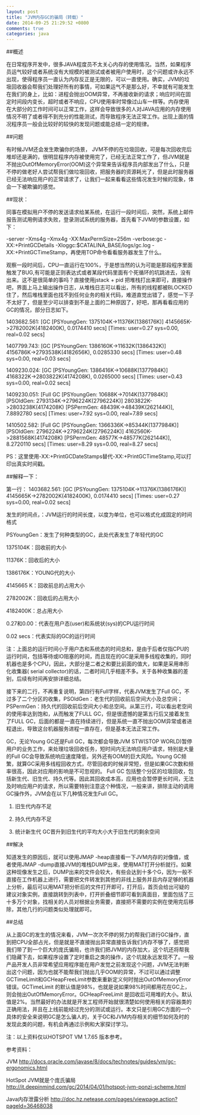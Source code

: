 ```yaml
---
layout: post
title: "JVM内存GC的骗局（转载）"
date: 2014-09-25 21:29:52 +0800
comments: true
categories: java
---
```


##概述

在日常程序开发中，很多JAVA程度员不太关心内存的使用情况。当然，如果程序员运气较好或者系统没有大规模的被测试或者被用户使用时，这个问题或许永远不出现，使得程序员一直认为内存反正是无限的，可以一直使用。确实，JVM的垃圾回收器会帮我们处理好所有的事情，可如果运气不是那么好，不幸就有可能发生在我们的身上，比如：进程会抛出OOM异常，不再接收新的请求；响应时间在固定时间段内变长，超时或者不响应，CPU使用率时常像过山车一样等。内存使用在大部分的工作时间可以正常工作，这样会导致很多的人对JAVA应用的内存使用情况不明了或者得不到充分的性能测试，而导致程序无法正常工作。出现上面的情况程序员一般会比较好的较快的发现问题或能总结一定的规律。

<!--more-->

##问题

有时候JVM还会发生欺骗你的场景， JVM不停的在垃圾回收，可是每次回收完后堆却还是满的，很明显程序内存被使用完了，已经无法正常工作了，但JVM就是不抛出OutOfMemoryError(OOM)这个异常来告诉程序员内部发出了什么，只是不停的做老好人尝试帮我们做垃圾回收，把服务器的资源耗光了，但是此时服务器已经无法响应用户的正常请求了，让我们一起来看看这些情况发生时候的现象，体会一下被欺骗的感觉。

##现状：

同事在模拟用户不停的发送请求给某系统，在运行一段时间后，突然，系统上邮件报告测试用例请求失败，登录测试系统的服务器，首先看下JVM的参数设置，如下：

-server –Xms4g –Xmx4g -XX:MaxPermSize=256m  -verbose:gc -XX:+PrintGCDetails -Xloggc:$CATALINA_BASE/logs/gc.log -XX:+PrintGCTimeStamp，再使用TOP命令看看服务器发生了什么。





观察一段时间后，CPU一直运行在100%，于是想当然的认为可能是那段程序里面触发了BUG,有可能是正则表达式或者某段代码里面有个死循环的坑跳进去，没有出来。这不是很简单的事吗？直接使用jstack + pid 把堆栈打出来即可，直接操作吧，界面上马上输出操作日志，从堆栈日志可以看出，所有的线程都被BLOCKED住了，然后堆栈里面也找不到任何业务的相关代码，难道直觉出错了，感觉一下子不太好了，但是至少可以排查到不是上面的二种原因了，好吧，那再看看应用的GC的情况，部分日志如下。

1403682.561: [GC [PSYoungGen: 1375104K->11376K(1386176K)] 4145665K->2782002K(4182400K), 0.0174410 secs] [Times: user=0.27 sys=0.00, real=0.02 secs]

1407799.743: [GC [PSYoungGen: 1386160K->11632K(1386432K)] 4156786K->2793538K(4182656K), 0.0285330 secs] [Times: user=0.48 sys=0.00, real=0.03 secs]

1409230.024: [GC [PSYoungGen: 1386416K->10688K(1377984K)] 4168322K->2803822K(4174208K), 0.0265000 secs] [Times: user=0.43 sys=0.00, real=0.02 secs]

1409230.051: [Full GC [PSYoungGen: 10688K->7014K(1377984K)] [PSOldGen: 2793134K->2796224K(2796224K)] 2803822K->2803238K(4174208K) [PSPermGen: 48439K->48439K(262144K)], 7.8892780 secs] [Times: user=7.92 sys=0.00, real=7.89 secs]

1410502.582: [Full GC [PSYoungGen: 1366336K->85344K(1377984K)] [PSOldGen: 2796224K->2796224K(2796224K)] 4162560K->2881568K(4174208K) [PSPermGen: 48577K->48577K(262144K)], 8.2720110 secs] [Times: user=8.29 sys=0.00, real=8.27 secs]

PS：这里使用-XX:+PrintGCDateStamps替代-XX:+PrintGCTimeStamp,可以打印出真实时间戳。

##解释一下：

第一行：
1403682.561: [GC [PSYoungGen: 1375104K->11376K(1386176K)] 4145665K->2782002K(4182400K), 0.0174410 secs] [Times: user=0.27 sys=0.00, real=0.02 secs]

发生的时间点，：JVM运行的时间长度，以度为单位，也可以格式化成固定的时间格式

PSYoungGen：发生了何种类型的GC，此处代表发生了年轻代的GC

1375104K：回收前的大小

11376K：回收后的大小

1386176K：YOUNG代的大小

4145665 K：回收前总的占用大小

2782002K：回收后的占用大小

4182400K：总占用大小

0.27和0.00：代表在用户态(user)和系统状(sys)的CPU运行时间

0.02 secs：代表实际的GC的运行时间

注：上面总的运行时间小于用户态和系统态的时间总和，是由于后者仅指CPU的运行时间，包括等待或IO阻塞的时间，而且现在的GC是采用多线程收集的，同时机器也是多个CPU，因此，大部分是二者之和要比前面的值大，如果是采用串形化收集器( serial collector)的话，二者时间几乎相差不多。关于各种收集器的差别，后续有时间再安排详细总结。

接下来的二行，不再重复说明，第四行有Full字样，代表JVM发生了Full GC，不过多了二个分区的收集，PSOldGen：老生代的回收前后空间大小及总空间；PSPermGen：持久代的回收前后空间大小和总空间。从第三行，可以看出老空间的使用率达到饱和，从而触发了FULL GC，但是很遗憾的是第五行后又接着发生了FULL GC，后面的都是一直在持续进行，但是系统一直不抛出OOM异常或者进程退出，导致这台机器服务进程一直存在，但是基本无法正常工作。

GC，无论Young GC还是Full GC，每次都会导致JVM STW(STOP WORLD)暂停用户的业务工作，来处理垃圾回收任务，短时间内无法响应用户请求，特别是大量的Full GC会导致系统响应速度降低，另外还有OOM的巨大风险。Young GC频繁，就算GC采用多线程回收方式，尽管回收的时候非常短，但是如果GC次数和频率很高，因此对应用的影响是不可忽视的。 Full GC 包括整个分区的垃圾回收，包括新生代、旧生代、持久代等。因此其回收成本高，应用也会暂停更长时间，无法及时响应用户的请求，所以需要特别注意这个种情况，一般来讲，排除主动的调用GC操作外，JVM会在以下几种情况发生Full GC。  

1. 旧生代内存不足

2. 持久代内存不足

3. 统计新生代 GC晋升到旧生代的平均大小大于旧生代的剩余空间

  

##解决

知道发生的原因后，就可以使用JMAP -heap直接看一下JVM内存的对像值，或者使用JMAP -dump直接JVM的堆栈DUMP出来，使用MAT打开分析就行。如果这种现像发生之后，DUMP出来的文件会较大，有些会达到十多个G，因为一般不直接在工作机器上进行，需要把文件转发到其他的非线上服务并且内存足够的机器上分析，最后可以用MAT把分析后的文件打开即可，打开后，首页会给出可疑的建议对象实例，直接跳转到列表中，打开折叠细节即可看到真面目，里面包括了三十多万个对象，找相关的人员对根据业务需要，直接把不需要的实例在使用完后移除，其他几行的问题类似处理就即可。

##总结

从上面GC的发生的情况来看，JVM一次次不停的努力的帮我们进行GC操作，直到把CPU全部占光，但是就是不直接抛出异常直接告诉我们内存不够了，感觉把我们带了到一个巨大的庞氏骗局，也许我们把JVM的内存加大，这个坑还将帮我们隐藏下去，如果程序设置了定时重启之类的操作，这个坑就永远发现不了。一般产品开发人员非常希望应用程序能在用户发觉之前发现这个问题，JVM无法判断出这个问题，因为也就不能帮我们抛出几乎OOM的异常，不过可以通过调整GCTimeLimit和GCHeapFreeLimit参数来重新定义何时抛出OutOfMemoryError错误。GCTimeLimit 的默认值是98%，也就是说如果98%时间都用花在GC上，则会抛出OutOfMemoryError。GCHeapFreeLimit 是回收后可用堆的大小。默认值是2%。当然最好的办法就是开发工程师开始就很清楚如何使用相关的容器类的正确用法，并且在上线前能经过充分的测试或运行。本文只是引用GC方面的一个具体的安全来说明GC是怎么骗人的，关于GC和JVM内存相关的细节如何及时的发现此类的问题，有机会再通过示例和大家探讨学习。



注：以上资料仅以HOTSPOT VM 1.7.65 版本参考。

参考资料：

JVM http://docs.oracle.com/javase/8/docs/technotes/guides/vm/gc-ergonomics.html

HotSpot JVM就是个庞氏骗局 http://it.deepinmind.com/gc/2014/04/01/hotspot-jvm-ponzi-scheme.html

Java内存泄露分析 http://doc.hz.netease.com/pages/viewpage.action?pageId=36468038